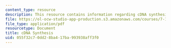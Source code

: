 ```yaml
---
content_type: resource
description: This resource contains information regarding cDNA synthesis.
file: https://ol-ocw-studio-app-production.s3.amazonaws.com/courses/7-15-experimental-molecular-genetics-spring-2015/055f32c70dd28ba417ba993938aff3f0_MIT7_15S15_cDNA_synthesis.pdf
file_type: application/pdf
resourcetype: Document
title: cDNA Synthesis
uid: 055f32c7-0dd2-8ba4-17ba-993938aff3f0
---
```

